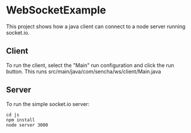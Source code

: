 # WebSocketExample

This project shows how a java client can connect to a node server running socket.io.

## Client

To run the client, select the "Main" run configuration and click the run button.  This runs src/main/java/com/sencha/ws/client/Main.java

## Server

To run the simple socket.io server:

    cd js
    npm install
    node server 3000
    
